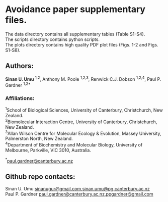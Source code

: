 # Avoidance paper supplementary files.

The data directory contains all supplementary tables (Table S1-S4).  
The scripts directory contains python scripts.  
The plots directory contains high quality PDF plot files (Figs. 1-2 and Figs. S1-S8).  



## Authors: 	 	 	
<strong>Sinan U. Umu</strong> <sup>1,2</sup>, Anthony M. Poole <sup>1,2,3</sup>, Renwick C.J. Dobson <sup>1,2,4</sup>, Paul P. Gardner <sup>1,2*</sup>

### Affiliations: 	 	
<sup>1</sup>School of Biological Sciences, University of Canterbury, Christchurch, New Zealand.  
<sup>2</sup>Biomolecular Interaction Centre, University of Canterbury, Christchurch, New Zealand.  
<sup>3</sup>Allan Wilson Centre for Molecular Ecology & Evolution, Massey University, Palmerston North, New Zealand.  
<sup>4</sup>Department of Biochemistry and Molecular Biology, University of Melbourne, Parkville, VIC 3010, Australia.  

<sup>*</sup>paul.gardner@canterbury.ac.nz


## Github repo contacts:
Sinan U. Umu sinanugur@gmail.com,sinan.umu@pg.canterbury.ac.nz  
Paul P. Gardner paul.gardner@canterbury.ac.nz,ppgardner@gmail.com  
